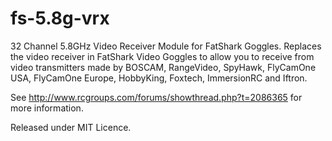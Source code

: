 fs-5.8g-vrx
===========

32 Channel 5.8GHz Video Receiver Module for FatShark Goggles. Replaces the video receiver in FatShark Video Goggles to allow you to receive from video transmitters made by BOSCAM, RangeVideo, SpyHawk, FlyCamOne USA, FlyCamOne Europe, HobbyKing, Foxtech, ImmersionRC and Iftron.

See http://www.rcgroups.com/forums/showthread.php?t=2086365 for more information.

Released under MIT Licence.
